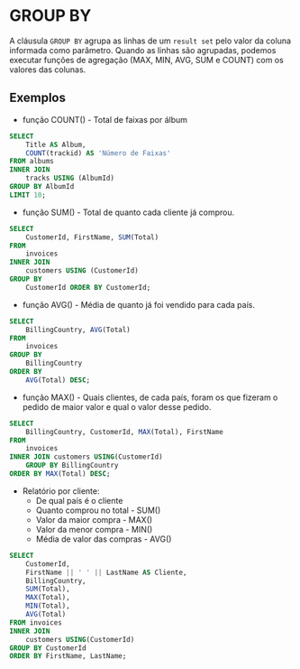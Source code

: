 # GROUP BY

A cláusula `GROUP BY` agrupa as linhas de um `result set` pelo valor da coluna informada como parâmetro. Quando as linhas são agrupadas, podemos executar funções de agregação (MAX, MIN, AVG, SUM e COUNT) com os valores das colunas.

## Exemplos

- função COUNT() - Total de faixas por álbum

```sql
SELECT
	Title AS Album,
	COUNT(trackid) AS 'Número de Faixas'
FROM albums
INNER JOIN
	tracks USING (AlbumId)
GROUP BY AlbumId
LIMIT 10;
```

- função SUM() - Total de quanto cada cliente já comprou.

```sql
SELECT
	CustomerId, FirstName, SUM(Total)
FROM
	invoices
INNER JOIN
	customers USING (CustomerId)
GROUP BY
	CustomerId ORDER BY CustomerId;
```

- função AVG() - Média de quanto já foi vendido para cada país.

```sql
SELECT
	BillingCountry, AVG(Total)
FROM
	invoices
GROUP BY
	BillingCountry
ORDER BY 
	AVG(Total) DESC;
```

- função MAX() - Quais clientes, de cada país, foram os que fizeram o pedido de maior valor e qual o valor desse pedido.

```sql
SELECT 
	BillingCountry, CustomerId, MAX(Total), FirstName
FROM
	invoices
INNER JOIN customers USING(CustomerId)
	GROUP BY BillingCountry
ORDER BY MAX(Total) DESC;
```

- Relatório por cliente:
	- De qual país é o cliente
	- Quanto comprou no total - SUM()
	- Valor da maior compra - MAX()
	- Valor da menor compra - MIN()
	- Média de valor das compras - AVG()

```sql
SELECT
	CustomerId,
	FirstName || ' ' || LastName AS Cliente,
	BillingCountry,
	SUM(Total),
	MAX(Total),
	MIN(Total),
	AVG(Total)
FROM invoices
INNER JOIN
	customers USING(CustomerId)
GROUP BY CustomerId
ORDER BY FirstName, LastName;
```

